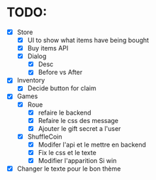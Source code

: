 # TODO:

- [x] Store
  - [x] UI to show what items have being bought
  - [x] Buy items API
  - [x] Dialog
    - [x] Desc
    - [x] Before vs After
- [x] Inventory
  - [x] Decide button for claim
- [x] Games
  - [x] Roue
    - [x] refaire le backend
    - [x] Refaire le css des message
    - [x] Ajouter le gift secret a l'user
  - [x] ShuffleCoin
    - [x] Modifer l'api et le mettre en backend
    - [x] Fix le css et le texte
    - [x] Modifier l'apparition Si win
- [x] Changer le texte pour le bon thème
